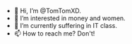 - 👋 Hi, I’m @TomTomXD.
- 👀 I’m interested in money and women.
- 🌱 I’m currently suffering in IT class. 
- 📫 How to reach me? Don't!

<!---
TomTomXD/TomTomXD is a ✨ special ✨ repository because its `README.md` (this file) appears on your GitHub profile.
You can click the Preview link to take a look at your changes.
--->
